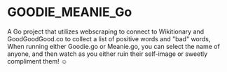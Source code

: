 # GOODIE_MEANIE_Go
A Go project that utilizes webscraping to connect to Wikitionary and GoodGoodGood.co to collect a list of positive words and "bad" words, <br />
When running either Goodie.go or Meanie.go, you can select the name of anyone, and then watch as you either ruin their self-image or sweetly <br />
compliment them! ☺️
